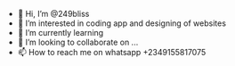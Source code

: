 - 👋 Hi, I’m @249bliss 
- 👀 I’m interested in coding app and designing of websites
- 🌱 I’m currently learning 
- 💞️ I’m looking to collaborate on ...
- 📫 How to reach me on whatsapp +2349155817075

<!---
249bliss/249bliss is a ✨ special ✨ repository because its `README.md` (this file) appears on your GitHub profile.
You can click the Preview link to take a look at your changes.
--->
